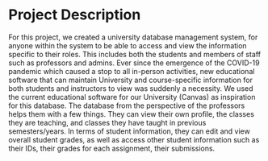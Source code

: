 # Project Description

For this project, we created a university database management system, for anyone within the system to be able to access and view the information specific to their roles. This includes both the students and members of staff such as professors and admins. Ever since the emergence of the COVID-19 pandemic which caused a stop to all in-person activities, new educational software that can maintain University and course-specific information for both students and instructors to view was suddenly a necessity. We used the current educational software for our University (Canvas) as inspiration for this database. The database from the perspective of the professors helps them with a few things. They can view their own profile, the classes they are teaching, and classes they have taught in previous semesters/years. In terms of student information, they can edit and view overall student grades, as well as access other student information such as their IDs, their grades for each assignment, their submissions.
